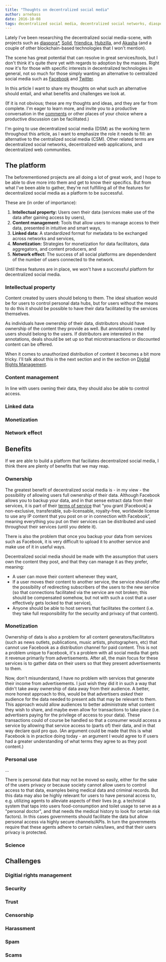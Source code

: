 ```yaml
---
title: "Thoughts on decentralized social media"
author: arnehass
date: 2016-10-08
tags: decentralized social media, decentralized social networks, diaspora, solid, friendica, hubzilla, akasha, facebook, twitter, etherium, blockchain
---
```


Lately I've been researching the decentralized social media-scene, with projects such as [diaspora*](https://diasporafoundation.org/), [Solid](https://github.com/solid), [friendica](http://friendica.com/), [Hubzilla](https://github.com/redmatrix/hubzilla), and [Akasha](http://akasha.world/) (and a couple of other blockchain-based technologies that I won't mention).

The scene has great potential that can resolve in great services/tools, but I don't think it's quite _there_ yet with regards to adoption by the masses. Right now it's for those with specific interests in decentralized technologies in general, not so much for those simply wanting an alternative to centralized social media such as [Facebook](https://www.facebook.com/) and [Twitter](https://twitter.com/).

In this article I want to share my thoughts on what such an alternative should entail, and what benefits and challenges we look at.

<span class="more"></span>

(If it is not obvious; these are my thoughts and ideas, and they are far from complete. I'm eager to learn more, and invite you to a productive conversation in the [comments](#disqus_thread) or other places of your choice where a productive discussion can be facilitated.)

I'm going to use decentralized social media (DSM) as the working term throughout this article, as I want to emphasize the role it needs to fill: an alternative to the centralized social media (CSM). Other related terms are decentralized social networks, decentralized web applications, and decentralized web communities.

## The platform

The beforementioned projects are all doing a lot of great work, and I hope to be able to dive more into them and get to know their specifics. But from what I've been able to gather, they're not fulfilling all of the features for decentralized social media as a platform to be successful. 

These are (in order of importance):

1. **Intellectual property:** Users own their data (services make use of the data after gaining access by users), 
2. **Content management:** Tools that allow users to manage access to their data, presented in intuitive and smart ways, 
3. **Linked data:** A standardized format for metadata to be exchanged across networks and services, 
4. **Monetization:** Strategies for monetization for data facilitators, data aggregators, and content producers, and
5. **Network effect:** The success of all social platforms are dependendent of the number of users connected to the network.

Until these features are in place, we won't have a successful platform for decentralized social media.

### Intellectual property

Content created by users should belong to them. The ideal situation would be for users to control personal data hubs, but for users without the means to do this it should be possible to have their data facilitated by the services themselves.

As individuals have ownership of their data, distributors should have ownership of the content they provide as well. But annotations created by users should belong to the users. If distributors are interested in the annotations, deals should be set up so that microtransactions or discounted content can be offered.

When it comes to unauthorized distribution of content it becomes a bit more tricky. I'll talk about this in the next section and in the section on [Digital Rights Management](#digitial-rights-management).

### Content management

In line with users owning their data, they should also be able to control access.

### Linked data

### Monetization

### Network effect

## Benefits

If we are able to build a platform that faciliates decentralized social media, I think there are plenty of benefits that we may reap.

### Ownership

The greatest benefit of decentralized social media is - in my view - the possibility of allowing users full ownership of their data. Although Facebook allows you to backup your data, and in that sense extract data from their services, it is part of their [terms of service](https://www.facebook.com/terms) that &#8220;you grant [Facebook] a non-exclusive, transferable, sub-licensable, royalty-free, worldwide license to use any IP content that you post on or in connection with Facebook&#8221;, meaning everything you put on their services can be distributed and used throughout their services (until you delete it).

There is also the problem that once you backup your data from services such as Facebook, it is very difficult to upload it to another service and make use of it in useful ways.

Decentralized social media should be made with the assumption that users own the content they post, and that they can manage it as they prefer, meaning:

* A user can move their content whenever they want,
* If a user moves their content to another service, the service should offer the possibility of redirecting subscribers of the users to the new service (so that connections facilitated via the service are not broken; this should be compensated somehow, but not with such a cost that a user effectively gets locked to that service),
* Anyone should be able to host servers that facilitates the content (i.e. they take full responsibility for the security and privacy of that content).

### Monetization

Ownership of data is also a problem for all content generators/facilitators (such as news outlets, publications, music artists, photographers, etc) that cannot use Facebook as a distribution channel for paid content. This is not a problem unique to Facebook, it's a problem with all social media that gets it revenue primarily from advertisements. After all, the main focus for these services is to gather data on their users so that they present advertisements to them.

Now, don't misunderstand, I have no problem with services that generate their income from advertisements. I just wish they did it in such a way that didn't take away ownership of data away from their audience. A better, more honest approach to this, would be that advertisers _asked_ their audience for the data needed to present ads that may be relevant to them. This approach would allow audiences to better administrate what content they wish to share, and maybe even allow for transactions to take place (i.e. advertisers paying for the privilege of access to your data). These transactions could of course be handled so that a consumer would access a service by allowing that service access to (parts of) their data, and in that way declare quid pro quo. (An argument could be made that this is what Facebook is in practice doing today - an argument I would agree to if users had a greater understanding of what terms they agree to as they post content.)

### Personal use

...

There is personal data that may not be moved so easily, either for the sake of the users privacy or because society cannot allow users to control access to that data, examples being medical data and criminal records. But this data may also be highly relevant for users to have personal access to, e.g. utilizing agents to alleviate aspects of their lives (e.g. a technical system that taps into users food-consumption and toilet usage to serve as a "personal doctor", and that needs the medical history to look for certain risk factors). In this cases governments should facilitate the data but allow personal access via highly secure channels/APIs. In turn the governments require that these agents adhere to certain rules/laws, and that their users privacy is protected.

### Science

## Challenges

### Digitial rights management

### Security

### Trust

### Censorship

### Harassment

### Spam

### Scams
